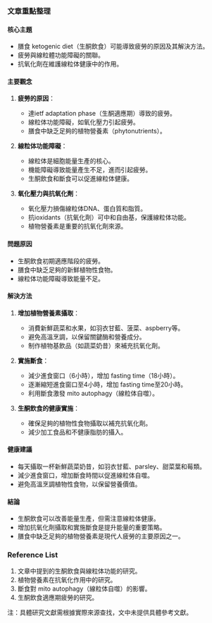 ### 文章重點整理

#### 核心主題
- 膳食 ketogenic diet（生酮飲食）可能導致疲勞的原因及其解決方法。
- 疲勞與線粒體功能障礙的關聯。
- 抗氧化劑在維護線粒体健康中的作用。

#### 主要觀念
1. **疲勞的原因**：
   - 達ietf adaptation phase（生酮適應期）導致的疲勞。
   - 線粒体功能障礙，如氧化壓力引起疲勞。
   - 膳食中缺乏足夠的植物營養素（phytonutrients）。

2. **線粒体功能障礙**：
   - 線粒体是細胞能量生產的核心。
   - 機能障礙導致能量產生不足，進而引起疲勞。
   - 生酮飲食和斷食可以促進線粒体健康。

3. **氧化壓力與抗氧化劑**：
   - 氧化壓力損傷線粒体DNA、蛋白質和脂質。
   - 抗ioxidants（抗氧化劑）可中和自由基，保護線粒体功能。
   - 植物營養素是重要的抗氧化劑來源。

#### 問題原因
- 生酮飲食初期適應階段的疲勞。
- 膳食中缺乏足夠的新鮮植物性食物。
- 線粒体功能障礙導致能量不足。

#### 解決方法
1. **增加植物營養素攝取**：
   - 消費新鮮蔬菜和水果，如羽衣甘藍、菠菜、aspberry等。
   - 避免高溫烹調，以保留關鍵酶和營養成分。
   - 制作植物基飲品（如蔬菜奶昔）來補充抗氧化劑。

2. **實施斷食**：
   - 減少進食窗口（6小時），增加 fasting time（18小時）。
   - 逐漸縮短進食窗口至4小時，增加 fasting time至20小時。
   - 利用斷食激發 mito autophagy（線粒体自噬）。

3. **生酮飲食的健康實施**：
   - 確保足夠的植物性食物攝取以補充抗氧化劑。
   - 減少加工食品和不健康脂肪的攝入。

#### 健康建議
- 每天攝取一杯新鮮蔬菜奶昔，如羽衣甘藍、parsley、甜菜葉和莓類。
- 減少進食窗口，增加斷食時間以促進線粒体自噬。
- 避免高溫烹調植物性食物，以保留營養價值。

#### 結論
- 生酮飲食可以改善能量生產，但需注意線粒体健康。
- 增加抗氧化劑攝取和實施斷食是提升能量的重要策略。
- 膳食中缺乏足夠的植物營養素是現代人疲勞的主要原因之一。

### Reference List
1. 文章中提到的生酮飲食與線粒体功能的研究。
2. 植物營養素在抗氧化作用中的研究。
3. 斷食對 mito autophagy（線粒体自噬）的影響。
4. 生酮飲食適應期疲勞的研究。

注：具體研究文獻需根據實際來源查找，文中未提供具體參考文獻。